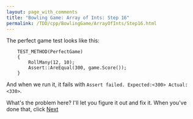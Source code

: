 ```yaml
---
layout: page_with_comments
title: "Bowling Game: Array of Ints: Step 16"
permalink: /TDD/cpp/BowlingGame/ArrayOfInts/Step16.html
---
```


The perfect game test looks like this:

```
    TEST_METHOD(PerfectGame)
    {
        RollMany(12, 10);
        Assert::AreEqual(300, game.Score());
    }
```

And when we run it, it fails with ```Assert failed. Expected:<300> Actual:<330>```.

What's the problem here?  I'll let you figure it out and fix it. When you've done that, click [Next](Step17.html)
